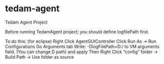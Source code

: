 # tedam-agent
Tedam Agent Project

Before running TedamAgent project; you should define logfilePath first. 

To do this: (for eclipse)
	  Right Click AgentGUIController
	  Click Run As -> Run Configurations
	  Go Arguments tab
	  Write: -DlogFilePath=D:/ to VM arguments field. (You can change D path) and apply
Then Right Click “config” folder -> Build Path -> Use folder as source
